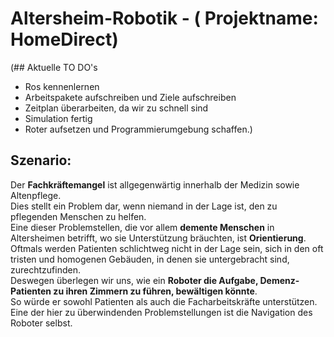 # Altersheim-Robotik - ( Projektname: HomeDirect) 

(## Aktuelle TO DO's
- Ros kennenlernen
- Arbeitspakete aufschreiben und Ziele aufschreiben
- Zeitplan überarbeiten, da wir zu schnell sind
- Simulation fertig
- Roter aufsetzen und Programmierumgebung schaffen.)

## Szenario:
Der <strong>Fachkräftemangel</strong> ist allgegenwärtig innerhalb der Medizin sowie Altenpflege.  
 Dies stellt ein Problem dar, wenn niemand in der Lage ist, den zu pflegenden Menschen zu helfen.  
  Eine dieser Problemstellen, die vor allem <strong>demente Menschen</strong> in Altersheimen betrifft, wo sie Unterstützung bräuchten, ist <strong>Orientierung</strong>.  
   Oftmals werden Patienten schlichtweg nicht in der Lage sein, sich in den oft tristen und homogenen Gebäuden, in denen sie untergebracht sind, zurechtzufinden.  
    Deswegen überlegen wir uns, wie ein <strong>Roboter die Aufgabe, Demenz-Patienten zu ihren Zimmern zu führen, bewältigen könnte</strong>.  
     So würde er sowohl Patienten als auch die Facharbeitskräfte unterstützen.  
     Eine der hier zu überwindenden Problemstellungen ist die Navigation des Roboter selbst.
  
